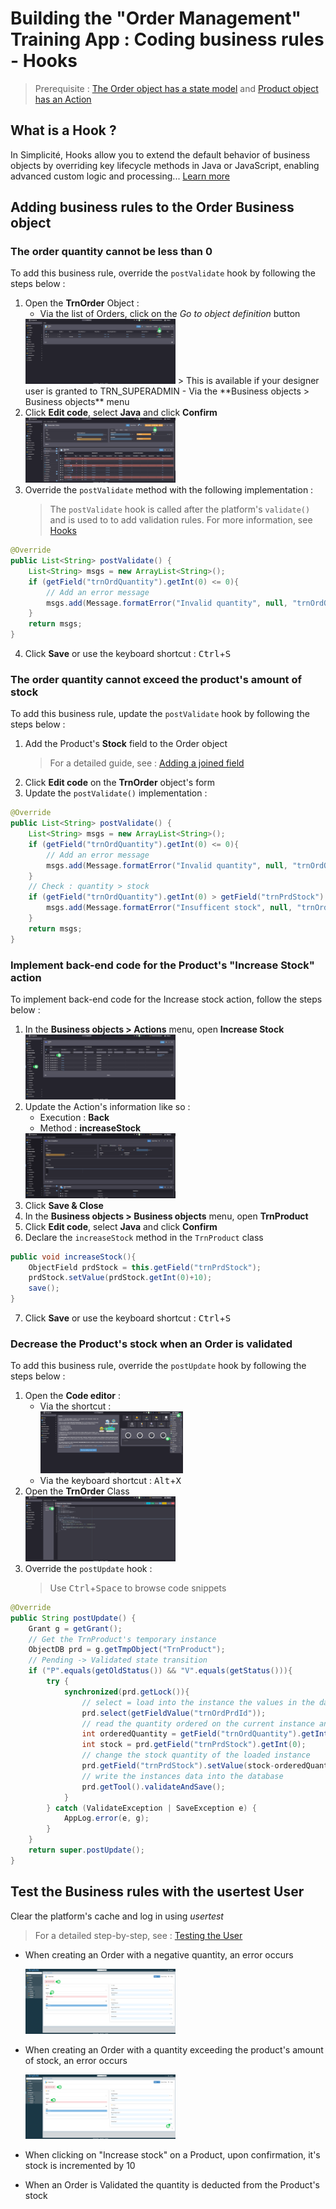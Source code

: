# Building the "Order Management" Training App : Coding business rules - Hooks

> Prerequisite : [The Order object has a state model](/lesson/tutorial/expanding/states) and [Product object has an Action](/lesson/tutorial/expanding/actions)

## What is a Hook ?

In Simplicité, Hooks allow you to extend the default behavior of business objects by overriding key lifecycle methods in Java or JavaScript, enabling advanced custom logic and processing... [Learn more]()

## Adding business rules to the Order Business object 

### The order quantity cannot be less than 0

To add this business rule, override the `postValidate` hook by following the steps below :
1. Open the **TrnOrder** Object :
	- Via the list of Orders, click on the *Go to object definition* button  
	<img src="goto-definition.png" alt="goto-definition" width="50%"/>	
	> This is available if your designer user is granted to TRN_SUPERADMIN
	- Via the **Business objects > Business objects** menu
2. Click **Edit code**, select **Java** and click **Confirm**  
	<img src="edit-code.png" alt="edit-code" width="50%"/>	
3. Override the `postValidate` method with the following implementation :
	> The `postValidate` hook is called after the platform's `validate()` and is used to to add validation rules. For more information, see [Hooks]()
```java 
@Override
public List<String> postValidate() {
	List<String> msgs = new ArrayList<String>();
	if (getField("trnOrdQuantity").getInt(0) <= 0){
		// Add an error message
		msgs.add(Message.formatError("Invalid quantity", null, "trnOrdQuantity"));
	}
	return msgs;
}
```
4. Click **Save** or use the keyboard shortcut : <kbd>Ctrl</kbd>+<kbd>S</kbd>

### The order quantity cannot exceed the product's amount of stock  

To add this business rule, update the `postValidate` hook by following the steps below :

1. Add the Product's **Stock** field to the Order object
	> For a detailed guide, see : [Adding a joined field](/lesson/tutorial/getting-started/calculated-fields#add-the-product-price-field-to-the-oder-business-object)
2. Click **Edit code** on the **TrnOrder** object's form
3. Update the `postValidate()` implementation :
```java
@Override
public List<String> postValidate() {
	List<String> msgs = new ArrayList<String>();
	if (getField("trnOrdQuantity").getInt(0) <= 0){
		// Add an error message
		msgs.add(Message.formatError("Invalid quantity", null, "trnOrdQuantity"));
	}
	// Check : quantity > stock
	if (getField("trnOrdQuantity").getInt(0) > getField("trnPrdStock").getInt(0)) {
		msgs.add(Message.formatError("Insufficent stock", null, "trnOrdQuantity"));
	}
	return msgs;
}
```

### Implement back-end code for the Product's "Increase Stock" action

To implement back-end code for the Increase stock action, follow the steps below : 
1. In the **Business objects > Actions** menu, open **Increase Stock**  
	<img src="action-list.png" alt="action-list" width="50%"/> 
2. Update the Action's information like so : 
	- Execution : **Back**
	- Method : **increaseStock**  
	<img src="action-form.png" alt="action-form" width="50%"/> 
3. Click **Save & Close**
4. In the **Business objects > Business objects** menu, open **TrnProduct**
5. Click **Edit code**, select **Java** and click **Confirm**  
6. Declare the `increaseStock` method in the `TrnProduct` class  
```java
public void increaseStock(){
	ObjectField prdStock = this.getField("trnPrdStock");
	prdStock.setValue(prdStock.getInt(0)+10);
	save();
}
```
7. Click **Save** or use the keyboard shortcut : <kbd>Ctrl</kbd>+<kbd>S</kbd>

### Decrease the Product's stock when an Order is validated

To add this business rule, override the `postUpdate` hook by following the steps below :
1. Open the **Code editor** :
	- Via the shortcut :  
		<img src="code-editor.png" alt="edit-code" width="50%"/> 
	- Via the keyboard shortcut : <kbd>Alt</kbd>+<kbd>X</kbd>
2. Open the **TrnOrder** Class    
	<img src="order-class.png" alt="edit-code" width="50%"/>   
3. Override the `postUpdate` hook :
	> Use <kbd>Ctrl</kbd>+<kbd>Space</kbd> to browse code snippets
```java
@Override
public String postUpdate() {
	Grant g = getGrant();
	// Get the TrnProduct's temporary instance
	ObjectDB prd = g.getTmpObject("TrnProduct");
	// Pending -> Validated state transition
	if ("P".equals(getOldStatus()) && "V".equals(getStatus())){
		try {	        
			synchronized(prd.getLock()){
				// select = load into the instance the values in the database corresponding to a technical key (id)
				prd.select(getFieldValue("trnOrdPrdId"));
				// read the quantity ordered on the current instance and the stock of the product on the loaded instance
				int orderedQuantity = getField("trnOrdQuantity").getInt(0);
				int stock = prd.getField("trnPrdStock").getInt(0);
				// change the stock quantity of the loaded instance
				prd.getField("trnPrdStock").setValue(stock-orderedQuantity);
				// write the instances data into the database
				prd.getTool().validateAndSave();
			}
		} catch (ValidateException | SaveException e) {
			AppLog.error(e, g);
		}
	}
	return super.postUpdate();
}
```
## Test the Business rules with the usertest User

Clear the platform's cache and log in using *usertest*
> For a detailed step-by-step, see : [Testing the User](/lesson/tutorial/getting-started/user#activating-and-testing-the-user)

<div class="success">
	<ul>
		<li>	
			<p>When creating an Order with a negative quantity, an error occurs</p>
			<img src="success-invalid.png" alt="invalid" width="50%"/>
		</li>
		<li>	
			<p>When creating an Order with a quantity exceeding the product's amount of stock, an error occurs</p>
			<img src="success-amount.png" alt="amount" width="50%"/>
		</li>
		<li>
			<p>When clicking on "Increase stock" on a Product, upon confirmation, it's stock is incremented by 10<p>
		</li>
		<li>
			<p>When an Order is Validated the quantity is deducted from the Product's stock<p>
		</li>
	</ul>
</div>
